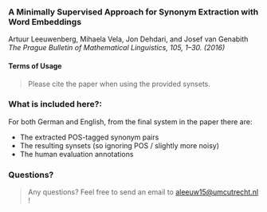 ### A Minimally Supervised Approach for Synonym Extraction with Word Embeddings
Artuur Leeuwenberg, Mihaela Vela, Jon Dehdari, and Josef van Genabith
*The Prague Bulletin of Mathematical Linguistics, 105, 1–30. (2016)*

#### Terms of Usage
> Please cite the paper when using the provided synsets.

### What is included here?:

For both German and English, from the final system in the paper there are:

- The extracted POS-tagged synonym pairs 
- The resulting synsets (so ignoring POS / slightly more noisy)
- The human evaluation annotations

### Questions?
> Any questions? Feel free to send an email to aleeuw15@umcutrecht.nl !
